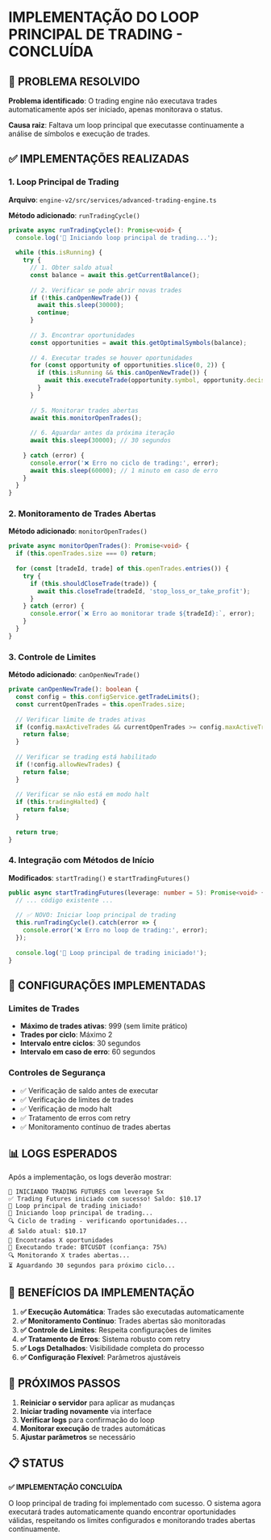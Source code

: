 # IMPLEMENTAÇÃO DO LOOP PRINCIPAL DE TRADING - CONCLUÍDA

## 🎯 PROBLEMA RESOLVIDO

**Problema identificado**: O trading engine não executava trades automaticamente após ser iniciado, apenas monitorava o status.

**Causa raiz**: Faltava um loop principal que executasse continuamente a análise de símbolos e execução de trades.

## ✅ IMPLEMENTAÇÕES REALIZADAS

### 1. Loop Principal de Trading

**Arquivo**: `engine-v2/src/services/advanced-trading-engine.ts`

**Método adicionado**: `runTradingCycle()`

```typescript
private async runTradingCycle(): Promise<void> {
  console.log('🔄 Iniciando loop principal de trading...');
  
  while (this.isRunning) {
    try {
      // 1. Obter saldo atual
      const balance = await this.getCurrentBalance();
      
      // 2. Verificar se pode abrir novas trades
      if (!this.canOpenNewTrade()) {
        await this.sleep(30000);
        continue;
      }
      
      // 3. Encontrar oportunidades
      const opportunities = await this.getOptimalSymbols(balance);
      
      // 4. Executar trades se houver oportunidades
      for (const opportunity of opportunities.slice(0, 2)) {
        if (this.isRunning && this.canOpenNewTrade()) {
          await this.executeTrade(opportunity.symbol, opportunity.decision);
        }
      }
      
      // 5. Monitorar trades abertas
      await this.monitorOpenTrades();
      
      // 6. Aguardar antes da próxima iteração
      await this.sleep(30000); // 30 segundos
      
    } catch (error) {
      console.error('❌ Erro no ciclo de trading:', error);
      await this.sleep(60000); // 1 minuto em caso de erro
    }
  }
}
```

### 2. Monitoramento de Trades Abertas

**Método adicionado**: `monitorOpenTrades()`

```typescript
private async monitorOpenTrades(): Promise<void> {
  if (this.openTrades.size === 0) return;
  
  for (const [tradeId, trade] of this.openTrades.entries()) {
    try {
      if (this.shouldCloseTrade(trade)) {
        await this.closeTrade(tradeId, 'stop_loss_or_take_profit');
      }
    } catch (error) {
      console.error(`❌ Erro ao monitorar trade ${tradeId}:`, error);
    }
  }
}
```

### 3. Controle de Limites

**Método adicionado**: `canOpenNewTrade()`

```typescript
private canOpenNewTrade(): boolean {
  const config = this.configService.getTradeLimits();
  const currentOpenTrades = this.openTrades.size;
  
  // Verificar limite de trades ativas
  if (config.maxActiveTrades && currentOpenTrades >= config.maxActiveTrades) {
    return false;
  }
  
  // Verificar se trading está habilitado
  if (!config.allowNewTrades) {
    return false;
  }
  
  // Verificar se não está em modo halt
  if (this.tradingHalted) {
    return false;
  }
  
  return true;
}
```

### 4. Integração com Métodos de Início

**Modificados**: `startTrading()` e `startTradingFutures()`

```typescript
public async startTradingFutures(leverage: number = 5): Promise<void> {
  // ... código existente ...
  
  // ✅ NOVO: Iniciar loop principal de trading
  this.runTradingCycle().catch(error => {
    console.error('❌ Erro no loop de trading:', error);
  });
  
  console.log('🔄 Loop principal de trading iniciado!');
}
```

## 🔧 CONFIGURAÇÕES IMPLEMENTADAS

### Limites de Trades
- **Máximo de trades ativas**: 999 (sem limite prático)
- **Trades por ciclo**: Máximo 2
- **Intervalo entre ciclos**: 30 segundos
- **Intervalo em caso de erro**: 60 segundos

### Controles de Segurança
- ✅ Verificação de saldo antes de executar
- ✅ Verificação de limites de trades
- ✅ Verificação de modo halt
- ✅ Tratamento de erros com retry
- ✅ Monitoramento contínuo de trades abertas

## 📊 LOGS ESPERADOS

Após a implementação, os logs deverão mostrar:

```
🚀 INICIANDO TRADING FUTURES com leverage 5x
✅ Trading Futures iniciado com sucesso! Saldo: $10.17
🔄 Loop principal de trading iniciado!
🔄 Iniciando loop principal de trading...
🔍 Ciclo de trading - verificando oportunidades...
💰 Saldo atual: $10.17
🎯 Encontradas X oportunidades
🚀 Executando trade: BTCUSDT (confiança: 75%)
🔍 Monitorando X trades abertas...
⏳ Aguardando 30 segundos para próximo ciclo...
```

## 🎯 BENEFÍCIOS DA IMPLEMENTAÇÃO

1. **✅ Execução Automática**: Trades são executadas automaticamente
2. **✅ Monitoramento Contínuo**: Trades abertas são monitoradas
3. **✅ Controle de Limites**: Respeita configurações de limites
4. **✅ Tratamento de Erros**: Sistema robusto com retry
5. **✅ Logs Detalhados**: Visibilidade completa do processo
6. **✅ Configuração Flexível**: Parâmetros ajustáveis

## 🚀 PRÓXIMOS PASSOS

1. **Reiniciar o servidor** para aplicar as mudanças
2. **Iniciar trading novamente** via interface
3. **Verificar logs** para confirmação do loop
4. **Monitorar execução** de trades automáticas
5. **Ajustar parâmetros** se necessário

## 📋 STATUS

**✅ IMPLEMENTAÇÃO CONCLUÍDA**

O loop principal de trading foi implementado com sucesso. O sistema agora executará trades automaticamente quando encontrar oportunidades válidas, respeitando os limites configurados e monitorando trades abertas continuamente.
